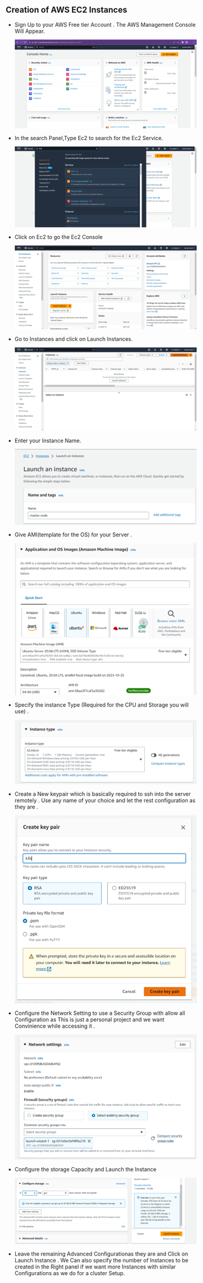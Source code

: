 ## Creation of AWS EC2 Instances
* Sign Up to your AWS Free tier Account . The AWS Management Console Will Appear.

  ![img](..\img\AWS-management-Console.png)


* In the search Panel,Type Ec2 to search for the Ec2 Service.

  ![img](..\img\Searching-EC2.png)

* Click on Ec2 to go the Ec2 Console

  ![img](..\img\Ec2-Console.png)

* Go to Instances and click on Launch Instances.
 
  ![img](..\img\Launch-instances.png)

* Enter your Instance Name.

  ![img](..\img\naming-the-Ec2-Instances.png)

* Give AMI(template for the OS) for your Server .

  ![img](..\img\choose-the-AMI.png)

* Specify the instance Type (Required for the CPU and Storage you will use) .

  ![img](..\img\Instance-type.png)

* Create a New keypair which is basically required to ssh into the server remotely . Use any name of your choice and let the rest configuration as they are .

  ![img](..\img\Creating-a-key-pair.png)

* Configure the Network Setting to use a Security Group with allow all Configuration as This is just a personal project and we want Convinience while accessing it .

  ![img](..\img\Network-Settings.png)

* Configure the storage Capacity and Launch the Instance

  ![img](..\img\Configure-storage.png)

* Leave the remaining Advanced Configurationas they are and Click on Launch Instance . We Can also specify the number of Instances to be created in the Right panel if we want more Instances with similar Configurations as we do for a cluster Setup.

